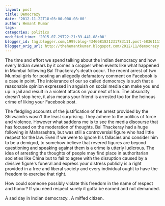 ```yaml
---
layout: post
title: Democrazy
date: '2012-11-22T18:03:00.000-08:00'
author: Hemant Kumar
tags:
categories: politics 
modified_time: '2015-07-29T22:21:33.441-08:00'
blogger_id: tag:blogger.com,1999:blog-4346681821231783111.post-6836111133140079040
blogger_orig_url: http://thehemantkumar.blogspot.com/2012/11/democrazy.html
---
```


The time and effort we spend talking about the Indian democracy and how every Indian swears by it comes a cropper when events like what happened in Mumbai following Bal Thackeray's death occur. The recent arrest of two Mumbai girls for posting an allegedly defamatory comment on Facebook is a case in point. The intolerance of our so called democracy is such that a reasonable opinion expressed in anguish on social media can make you end up in jail and result in a violent attack on your next of kin. The absurdity doesn't stop here, it also means your friend is arrested too for the heinous crime of liking your Facebook post.

The fledgling accounts of the justification of the arrest provided by the Shivsainiks wasn't the least surprising. They adhere to the politics of force and violence. However what saddens me is to see the media discourse that has focused on the moderation of thoughts. Bal Thackeray had a huge following in Maharashtra, but was still a controversial figure who had little respect for the law. Even if we were to ignore his fallacies and consider him to be a demigod, to somehow believe that revered figures are beyond questioning and speaking against them is a crime is utterly ludicrous. The idea of arresting the thoughts of people may find place in authoritarian societies like China but to fail to agree with the disruption caused by a divisive figure's funeral and express your distress publicly is a right provided in a free and liberal society and every individual ought to have the freedom to exercise that right.

How could someone possibly violate this freedom in the name of respect and honor? If you need respect surely it gotta be earned and not demanded.

A sad day in Indian democrazy..
A miffed citizen.